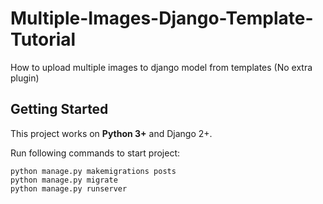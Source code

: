 # Multiple-Images-Django-Template-Tutorial
How to upload multiple images to django model from templates (No extra plugin)

## Getting Started

This project works on **Python 3+** and Django 2+.

Run following commands to start project:

```
python manage.py makemigrations posts
python manage.py migrate
python manage.py runserver
```
